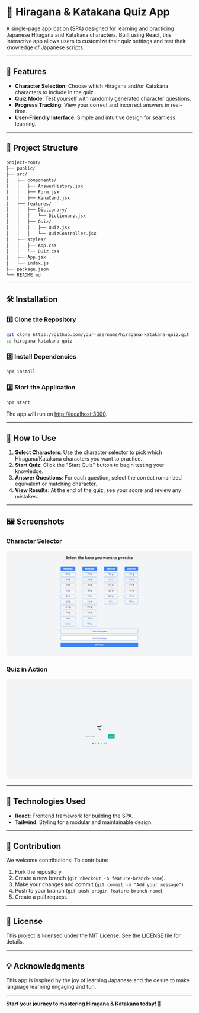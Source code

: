 # 🎌 Hiragana & Katakana Quiz App

A single-page application (SPA) designed for learning and practicing Japanese Hiragana and Katakana characters. Built using React, this interactive app allows users to customize their quiz settings and test their knowledge of Japanese scripts.

---

## 🌟 Features

- **Character Selection**: Choose which Hiragana and/or Katakana characters to include in the quiz.
- **Quiz Mode**: Test yourself with randomly generated character questions.
- **Progress Tracking**: View your correct and incorrect answers in real-time.
- **User-Friendly Interface**: Simple and intuitive design for seamless learning.

---

## 📂 Project Structure
```plaintext
project-root/
├── public/
├── src/
│   ├── components/
│   │   ├── AnswerHistory.jsx
│   │   ├── Form.jsx
│   │   ├── KanaCard.jsx
│   ├── features/
│   │   ├── Dictionary/
│   │   │   └── Dictionary.jsx
│   │   ├── Quiz/
│   │   │   ├── Quiz.jsx
│   │   │   └── QuizController.jsx
│   ├── styles/
│   │   ├── App.css
│   │   └── Quiz.css
│   ├── App.jsx
│   └── index.js
├── package.json
└── README.md
```

---

## 🛠 Installation

### 1️⃣ Clone the Repository
```bash
git clone https://github.com/your-username/hiragana-katakana-quiz.git
cd hiragana-katakana-quiz
```

### 2️⃣ Install Dependencies
```bash
npm install
```

### 3️⃣ Start the Application
```bash
npm start
```
The app will run on [http://localhost:3000](http://localhost:3000).

---

## 🚀 How to Use

1. **Select Characters**: Use the character selector to pick which Hiragana/Katakana characters you want to practice.
2. **Start Quiz**: Click the "Start Quiz" button to begin testing your knowledge.
3. **Answer Questions**: For each question, select the correct romanized equivalent or matching character.
4. **View Results**: At the end of the quiz, see your score and review any mistakes.

---

## 🖼️ Screenshots

### Character Selector
<img src="src/assets/data/home.png" alt="Character Selector Screenshot" style="border-radius: 10px;" />

### Quiz in Action
<img src="src/assets/data/quiz.pNG" alt="Quiz Screenshot" style="border-radius: 10px;" />

---

## 🔧 Technologies Used

- **React**: Frontend framework for building the SPA.
- **Tailwind**: Styling for a modular and maintainable design.

---

## 🤝 Contribution

We welcome contributions! To contribute:
1. Fork the repository.
2. Create a new branch (`git checkout -b feature-branch-name`).
3. Make your changes and commit (`git commit -m "Add your message"`).
4. Push to your branch (`git push origin feature-branch-name`).
5. Create a pull request.

---

## 📜 License

This project is licensed under the MIT License. See the [LICENSE](./LICENSE) file for details.

---

## 💡 Acknowledgments

This app is inspired by the joy of learning Japanese and the desire to make language learning engaging and fun.

---

**Start your journey to mastering Hiragana & Katakana today! 🌸**
